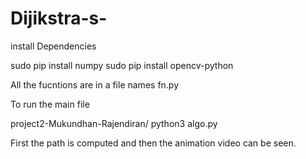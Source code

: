 # Dijikstra-s-

install Dependencies 

sudo pip install numpy
sudo pip install opencv-python

All the fucntions are in a file names fn.py

To run the main file 

 project2-Mukundhan-Rajendiran/ python3 algo.py

First the path is computed and then the animation video can be seen.
